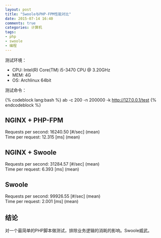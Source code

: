 ```yaml
---
layout: post
title: "Swoole与PHP-FPM性能对比"
date: 2015-07-14 16:40
comments: true
categories: 计算机
tags:
- php
- swoole
- 编程
---
```


测试环境：

  - CPU: Intel(R) Core(TM) i5-3470 CPU @ 3.20GHz
  - MEM: 4G
  - OS:  Archlinux 64bit

测试命令：

{% codeblock lang:bash %}
ab -c 200 -n 200000 -k http://127.0.0.1/test
{% endcodeblock %}

## NGINX + PHP-FPM

Requests per second:    16240.50 [#/sec] (mean)  
Time per request:       12.315 [ms] (mean)

## NGINX + Swoole

Requests per second:    31284.57 [#/sec] (mean)  
Time per request:       6.393 [ms] (mean)

## Swoole

Requests per second:    99926.55 [#/sec] (mean)  
Time per request:       2.001 [ms] (mean)

## 结论

对一个最简单的PHP脚本做测试，排除业务逻辑的消耗的影响。Swoole威武。
